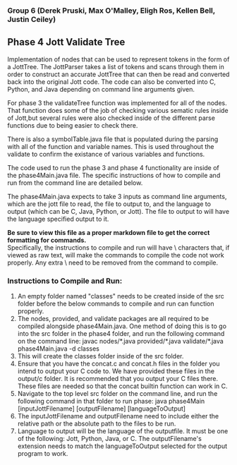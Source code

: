 ### Group 6 (Derek Pruski, Max O'Malley, Eligh Ros, Kellen Bell, Justin Ceiley)

## Phase 4 Jott Validate Tree

Implementation of nodes that can be used to represent tokens in the form of a JottTree. 
The JottParser takes a list of tokens and scans through them in order to construct 
an accurate JottTree that can then be read and converted back into the original Jott code. 
The code can also be converted into C, Python, and Java depending on command line arguments given.

For phase 3 the validateTree function was implemented for all of the nodes.  That function does 
some of the job of checking various sematic rules inside of Jott,but several rules were also 
checked inside of the different parse functions due to being easier to check there.  

There is also a symbolTable.java file that is populated during the parsing with all of the 
function and variable names.  This is used throughout the validate to confirm the existance 
of various variables and functions.  

The code used to run the phase 3 and phase 4 functionality are inside of the phase4Main.java file. 
The specific instructions of how to compile and run from the command line 
are detailed below. 

The phase4Main.java expects to take 3 inputs as command line arguments, 
which are the jott file to read, the file to output to, 
and the language to output (which can be C, Java, Python, or Jott).
The file to output to will have the language specified output to it. 

**Be sure to view this file as a proper markdown file to get the correct formatting for commands.**  
Specifically, the instructions to compile and run will have \ characters that, if viewed as raw text, will make the commands to compile the code not work properly.
Any extra \ need to be removed from the command to compile.

### Instructions to Compile and Run: 
1. An empty folder named "classes" needs to be created inside of the src folder before the below commands to compile and run can function properly.
2. The nodes, provided, and validate packages are all required to be compiled alongside phase4Main.java.  One method of doing this is to go into the src folder in the phase4 folder, and run the following command on the command line: 
javac nodes/\*.java provided/\*.java validate/\*.java phase4Main.java -d classes
3. This will create the classes folder inside of the src folder. 
4. Ensure that you have the concat.c and concat.h files in the folder you intend to output your C code to.  We have provided these files in the output/c folder.  It is recommended that you output your C files there.  These files are needed so that the concat builtin function can work in C.
5. Navigate to the top level src folder on the command line, and run the following command in that folder to run phase: java phase4Main [inputJottFilename] [outputFilename] [languageToOutput]
6. The inputJottFilename and outputFilename need to include either the relative path or the absolute path to the files to be run.
7. Language to output will be the language of the outputfile.  It must be one of the following: Jott, Python, Java, or C.  The outputFilename's extension needs to match the languageToOutput selected for the output program to work. 

